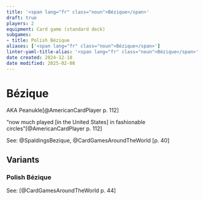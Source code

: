 ```yaml
---
title: '<span lang="fr" class="noun">Bézique</span>'
draft: true
players: 2
equipment: Card game (standard deck)
subgames:
- title: Polish Bézique
aliases: ['<span lang="fr" class="noun">Bézique</span>']
linter-yaml-title-alias: '<span lang="fr" class="noun">Bézique</span>'
date created: 2024-12-18
date modified: 2025-02-08
---
```


# <span lang="fr" class="noun">Bézique</span>

AKA <span class="aka">Peanukle</span>[@AmericanCardPlayer p. 112]

“now much played [in the United States] in fashionable circles”[@AmericanCardPlayer p. 112]

See: @SpaldingsBezique, @CardGamesAroundTheWorld [p. 40]

## Variants

### Polish Bézique

See: [@CardGamesAroundTheWorld p. 44]
